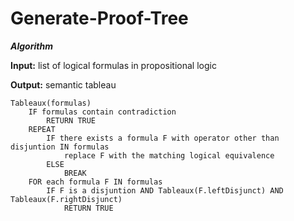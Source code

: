 # Generate-Proof-Tree

***Algorithm***

**Input:** list of logical formulas in propositional logic

**Output:** semantic tableau

```
Tableaux(formulas)
    IF formulas contain contradiction
        RETURN TRUE
    REPEAT
        IF there exists a formula F with operator other than disjuntion IN formulas
            replace F with the matching logical equivalence
        ELSE
            BREAK
    FOR each formula F IN formulas
        IF F is a disjuntion AND Tableaux(F.leftDisjunct) AND Tableaux(F.rightDisjunct)
            RETURN TRUE
```


